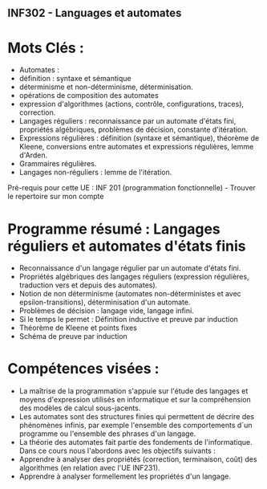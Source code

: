 ## INF302 - Languages et automates

# Mots Clés :

* Automates : 
* définition : syntaxe et sémantique
* déterminisme et non-déterminisme, déterminisation.
* opérations de composition des automates
* expression d'algorithmes (actions, contrôle, configurations, traces), correction.
* Langages réguliers : reconnaissance par un automate d'états fini, propriétés algébriques, problèmes de décision, constante d'itération.
* Expressions régulières : définition (syntaxe et sémantique), théorème de Kleene, conversions entre automates et expressions régulières, lemme d'Arden.
* Grammaires régulières.
* Langages non-réguliers : lemme de l'itération.


Pré-requis pour cette UE : INF 201 (programmation fonctionnelle) - Trouver le repertoire sur mon compte

 

# Programme résumé : Langages réguliers et automates d'états finis

* Reconnaissance d'un langage régulier par un automate d'états fini.
* Propriétés algébriques des langages réguliers (expression régulières, traduction vers et depuis des automates).
* Notion de non déterminisme (automates non-déterministes et avec epsilon-transitions), déterminisation d'un automate.
* Problèmes de décision : langage vide, langage infini.
* Si le temps le permet : Définition inductive et preuve par induction
* Théorème de Kleene et points fixes
* Schéma de preuve par induction

# Compétences visées :

* La maîtrise de la programmation s'appuie sur l'étude des langages et moyens d'expression utilisés en informatique et sur la compréhension des modèles de calcul sous-jacents.
* Les automates sont des structures finies qui permettent de décrire des phénomènes infinis, par exemple l'ensemble des comportements d´un programme ou l'ensemble des phrases d'un langage.
* La théorie des automates fait partie des fondements de l'informatique. Dans ce cours nous l'abordons avec les objectifs suivants :
* Apprendre à analyser des propriétés (correction, terminaison, coût) des algorithmes (en relation avec l'UE INF231).
* Apprendre à analyser formellement les propriétés d'un langage.
